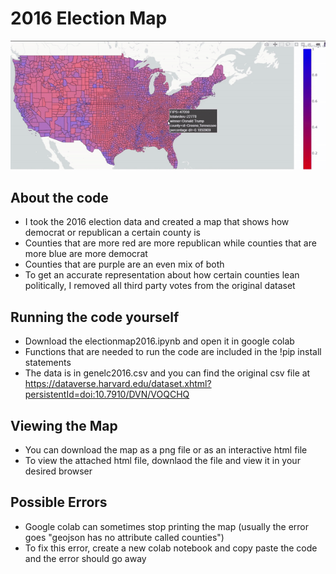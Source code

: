# 2016 Election Map

![image](https://github.com/magnesium-nitrate/election-visuals-2016/blob/master/contin-map.gif)

## About the code
* I took the 2016 election data and created a map that shows how democrat or republican a certain county is
* Counties that are more red are more republican while counties that are more blue are more democrat
* Counties that are purple are an even mix of both
* To get an accurate representation about how certain counties lean politically, I removed all third party votes from the original dataset

## Running the code yourself
* Download the electionmap2016.ipynb and open it in google colab
* Functions that are needed to run the code are included in the !pip install statements
* The data is in genelc2016.csv and you can find the original csv file at https://dataverse.harvard.edu/dataset.xhtml?persistentId=doi:10.7910/DVN/VOQCHQ

## Viewing the Map
* You can download the map as a png file or as an interactive html file
* To view the attached html file, downlaod the file and view it in your desired browser

## Possible Errors
* Google colab can sometimes stop printing the map (usually the error goes "geojson has no attribute called counties")
* To fix this error, create a new colab notebook and copy paste the code and the error should go away
